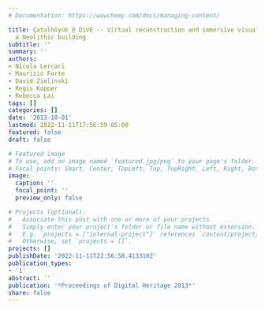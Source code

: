 ```yaml
---
# Documentation: https://wowchemy.com/docs/managing-content/

title: Çatalhöyük @ DiVE -- Virtual reconstruction and immersive visualization of
  a Neolithic building
subtitle: ''
summary: ''
authors:
- Nicola Lercari
- Maurizio Forte
- David Zielinski
- Regis Kopper
- Rebecca Lai
tags: []
categories: []
date: '2013-10-01'
lastmod: 2022-11-11T17:56:59-05:00
featured: false
draft: false

# Featured image
# To use, add an image named `featured.jpg/png` to your page's folder.
# Focal points: Smart, Center, TopLeft, Top, TopRight, Left, Right, BottomLeft, Bottom, BottomRight.
image:
  caption: ''
  focal_point: ''
  preview_only: false

# Projects (optional).
#   Associate this post with one or more of your projects.
#   Simply enter your project's folder or file name without extension.
#   E.g. `projects = ["internal-project"]` references `content/project/deep-learning/index.md`.
#   Otherwise, set `projects = []`.
projects: []
publishDate: '2022-11-11T22:56:58.413310Z'
publication_types:
- '1'
abstract: ''
publication: '*Proceedings of Digital Heritage 2013*'
share: false
---
```

